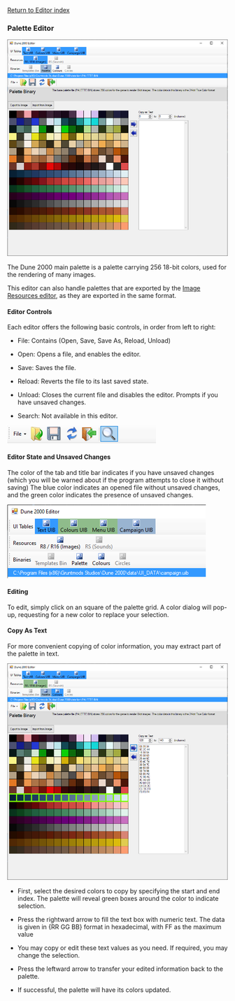
[Return to Editor index](doc/editor.md)

### Palette Editor

![Image](img/binPalette.png)

The Dune 2000 main palette is a palette carrying 256 18-bit colors, used for the rendering of many images.

This editor can also handle palettes that are exported by the [Image Resources editor](doc/editor/r8r16.md), as they are exported in the same format.

#### Editor Controls

Each editor offers the following basic controls, in order from left to right:

 - File: Contains (Open, Save, Save As, Reload, Unload)

 - Open: Opens a file, and enables the editor.

 - Save: Saves the file.

 - Reload: Reverts the file to its last saved state.

 - Unload: Closes the current file and disables the editor. Prompts if you have unsaved changes.

 - Search: Not available in this editor.

![Image](img/editorControls.png)

#### Editor State and Unsaved Changes

The color of the tab and title bar indicates if you have unsaved changes (which you will be warned about if the program attempts to close it without saving)
The blue color indicates an opened file without unsaved changes, and the green color indicates the presence of unsaved changes.

![Image](img/editorStates.png)

#### Editing

To edit, simply click on an square of the palette grid. A color dialog will pop-up, requesting for a new color to replace your selection.

#### Copy As Text

For more convenient copying of color information, you may extract part of the palette in text.

![Image](img/binPalette_copyAsText.png)

 - First, select the desired colors to copy by specifying the start and end index. The palette will reveal green boxes around the color to indicate selection.

 - Press the rightward arrow to fill the text box with numeric text. The data is given in {RR GG BB} format in hexadecimal, with FF as the maximum value

 - You may copy or edit these text values as you need. If required, you may change the selection.

 - Press the leftward arrow to transfer your edited information back to the palette.

 - If successful, the palette will have its colors updated.


